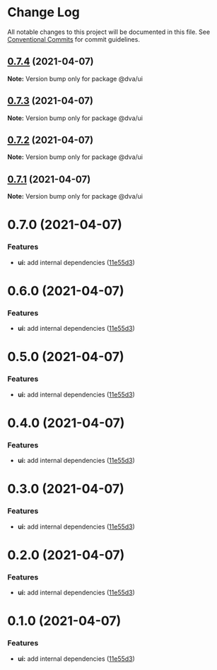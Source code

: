 # Change Log

All notable changes to this project will be documented in this file.
See [Conventional Commits](https://conventionalcommits.org) for commit guidelines.

## [0.7.4](https://github.com/dvakatsiienko/monorepo-experimental/compare/@dva/ui@0.7.3...@dva/ui@0.7.4) (2021-04-07)

**Note:** Version bump only for package @dva/ui





## [0.7.3](https://github.com/dvakatsiienko/monorepo-experimental/compare/@dva/ui@0.7.2...@dva/ui@0.7.3) (2021-04-07)

**Note:** Version bump only for package @dva/ui





## [0.7.2](https://github.com/dvakatsiienko/monorepo-experimental/compare/@dva/ui@0.7.1...@dva/ui@0.7.2) (2021-04-07)

**Note:** Version bump only for package @dva/ui





## [0.7.1](https://github.com/dvakatsiienko/monorepo-experimental/compare/@dva/ui@0.7.0...@dva/ui@0.7.1) (2021-04-07)

**Note:** Version bump only for package @dva/ui





# 0.7.0 (2021-04-07)


### Features

* **ui:** add internal dependencies ([11e55d3](https://github.com/dvakatsiienko/monorepo-experimental/commit/11e55d31f8a1fffe2118989d64fd9278693f7370))





# 0.6.0 (2021-04-07)


### Features

* **ui:** add internal dependencies ([11e55d3](https://github.com/dvakatsiienko/monorepo-experimental/commit/11e55d31f8a1fffe2118989d64fd9278693f7370))





# 0.5.0 (2021-04-07)


### Features

* **ui:** add internal dependencies ([11e55d3](https://github.com/dvakatsiienko/monorepo-experimental/commit/11e55d31f8a1fffe2118989d64fd9278693f7370))





# 0.4.0 (2021-04-07)


### Features

* **ui:** add internal dependencies ([11e55d3](https://github.com/dvakatsiienko/monorepo-experimental/commit/11e55d31f8a1fffe2118989d64fd9278693f7370))





# 0.3.0 (2021-04-07)


### Features

* **ui:** add internal dependencies ([11e55d3](https://github.com/dvakatsiienko/monorepo-experimental/commit/11e55d31f8a1fffe2118989d64fd9278693f7370))





# 0.2.0 (2021-04-07)


### Features

* **ui:** add internal dependencies ([11e55d3](https://github.com/dvakatsiienko/monorepo-experimental/commit/11e55d31f8a1fffe2118989d64fd9278693f7370))





# 0.1.0 (2021-04-07)


### Features

* **ui:** add internal dependencies ([11e55d3](https://github.com/dvakatsiienko/monorepo-experimental/commit/11e55d31f8a1fffe2118989d64fd9278693f7370))
